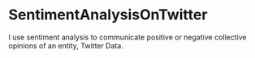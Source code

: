 # SentimentAnalysisOnTwitter
I use sentiment analysis to communicate positive or negative collective opinions of an entity, Twitter Data.
